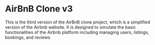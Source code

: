 # AirBnB Clone v3

This is the third version of the AirBnB clone project, which is a simplified version of the Airbnb website. It is designed to simulate the basic functionalities of the Airbnb platform including managing users, listings, bookings, and reviews
